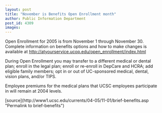```yaml
---
layout: post
title: "November is Benefits Open Enrollment month"
author: Public Information Department
post_id: 4309
images:
---
```


<a name="content" id="content"></a>
<p>
  Open Enrollment for 2005 is from November 1 through November 30. Complete information on benefits options and how to make changes is available at <a href="http://atyourservice.ucop.edu/open_enrollment/index.html">http://atyourservice.ucop.edu/open_enrollment/index.html</a>
</p>
<p>
  During Open Enrollment you may transfer to a different medical or dental plan; enroll in the legal plan; enroll or re-enroll in DepCare and HCRA; add eligible family members; opt in or out of UC-sponsored medical, dental, vision plans, and/or TIPS.
</p>
<p>
  Employee premiums for the medical plans that UCSC employees participate in will remain at 2004 levels.
</p>
<form>

</form>
<p>

</p>
[source](http://www1.ucsc.edu/currents/04-05/11-01/brief-benefits.asp "Permalink to brief-benefits")
